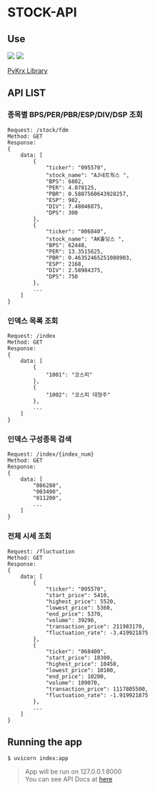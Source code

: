 # STOCK-API

## Use
<p>
<img src="https://img.shields.io/badge/-Python-3776AB?&logo=Python&logoColor=white"/></a>
<img src="https://img.shields.io/badge/-FastAPI-009688?&logo=FastAPI&logoColor=white"/></a>
</p>

<a href="https://github.com/sharebook-kr/pykrx/tree/ec5ef7b437f8538f57dea3c80c9ce6ee9c5e6958">PyKrx Library</a> 

## API LIST

### 종목별 BPS/PER/PBR/ESP/DIV/DSP 조회
<pre><code>Request: /stock/fdm
Method: GET
Response:
{
    data: [
        {
            "ticker": "095570",
            "stock_name": "AJ네트웍스 ",
            "BPS": 6802,
            "PER": 4.078125,
            "PBR": 0.5887560643928257,
            "ESP": 982,
            "DIV": 7.48046875,
            "DPS": 300
        },
        {
            "ticker": "006840",
            "stock_name": "AK홀딩스 ",
            "BPS": 62448,
            "PER": 13.3515625,
            "PBR": 0.46352465251088903,
            "ESP": 2168,
            "DIV": 2.58984375,
            "DPS": 750
        },
        ...
    ]
}
</code></pre>

### 인덱스 목록 조회
<pre><code>Request: /index
Method: GET
Response:
{
    data: [
        {
            "1001": "코스피"
        },
        {
            "1002": "코스피 대형주"
        },
        ...
    ]
}
</code></pre>

### 인덱스 구성종목 검색
<pre><code>Request: /index/{index_num}
Method: GET
Response:
{
    data: [
        "086280",
        "003490",
        "011200",
        ...
    ]
}
</code></pre>

### 전체 시세 조회
<pre><code>Request: /fluctuation
Method: GET
Response:
{
    data: [
        {
            "ticker": "095570",
            "start_price": 5410,
            "highest_price": 5520,
            "lowest_price": 5360,
            "end_price": 5370,
            "volume": 39296,
            "transaction_price": 211983170,
            "fluctuation_rate": -3.419921875
        },
        {
            "ticker": "068400",
            "start_price": 10300,
            "highest_price": 10450,
            "lowest_price": 10100,
            "end_price": 10200,
            "volume": 109070,
            "transaction_price": 1117805500,
            "fluctuation_rate": -1.919921875
        },
        ...
    ]
}
</code></pre>

## Running the app
<pre><code>$ uvicorn index:app</code></pre>
<blockquote>App will be run on 127.0.0.1:8000<br>
You can see API Docs at <a href="http://127.0.0.1:8000/redoc">here</a></blockquote>